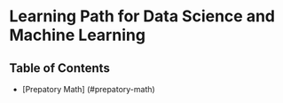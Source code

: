 # Learning Path for Data Science and Machine Learning

## Table of Contents

* [Prepatory Math] (#prepatory-math)

